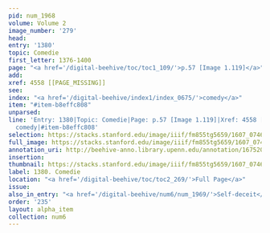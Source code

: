 ```yaml
---
pid: num_1968
volume: Volume 2
image_number: '279'
head:
entry: '1380'
topic: Comedie
first_letter: 1376-1400
page: "<a href='/digital-beehive/toc/toc1_109/'>p.57 [Image 1.119]</a>"
add:
xref: 4558 [[PAGE_MISSING]]
see:
index: "<a href='/digital-beehive/index1/index_0675/'>comedy</a>"
item: "#item-b8effc808"
unparsed:
line: 'Entry: 1380|Topic: Comedie|Page: p.57 [Image 1.119]|Xref: 4558 [[PAGE_MISSING]]|Index:
  comedy|#item-b8effc808'
selection: https://stacks.stanford.edu/image/iiif/fm855tg5659/1607_0746/397,4028,2857,602/full/0/default.jpg
full_image: https://stacks.stanford.edu/image/iiif/fm855tg5659/1607_0746/full/full/0/default.jpg
annotation_uri: http://beehive-anno.library.upenn.edu/annotation/1675200841046
insertion:
thumbnail: https://stacks.stanford.edu/image/iiif/fm855tg5659/1607_0746/397,4028,600,180/250,/0/default.jpg
label: 1380. Comedie
location: "<a href='/digital-beehive/toc/toc2_269/'>Full Page</a>"
issue:
also_in_entry: "<a href='/digital-beehive/num6/num_1969/'>Self-deceit</a>"
order: '235'
layout: alpha_item
collection: num6
---
```

